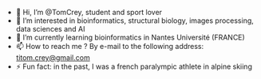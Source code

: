 - 👋 Hi, I’m @TomCrey, student and sport lover
- 👀 I’m interested in bioinformatics, structural biology, images processing, data sciences and AI
- 🌱 I’m currently learning bioinformatics in Nantes Université (FRANCE)
- 📫 How to reach me ? By e-mail to the following address: titom.crey@gmail.com
- ⚡ Fun fact: in the past, I was a french paralympic athlete in alpine skiing

<!---
TomCrey/TomCrey is a ✨ special ✨ repository because its `README.md` (this file) appears on your GitHub profile.
You can click the Preview link to take a look at your changes.
--->
